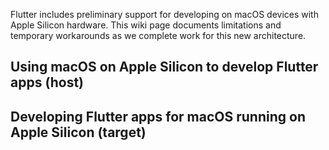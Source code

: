 Flutter includes preliminary support for developing on macOS devices with Apple Silicon hardware. This wiki page documents limitations and temporary workarounds as we complete work for this new architecture.

## Using macOS on Apple Silicon to develop Flutter apps (host)

## Developing Flutter apps for macOS running on Apple Silicon (target)
